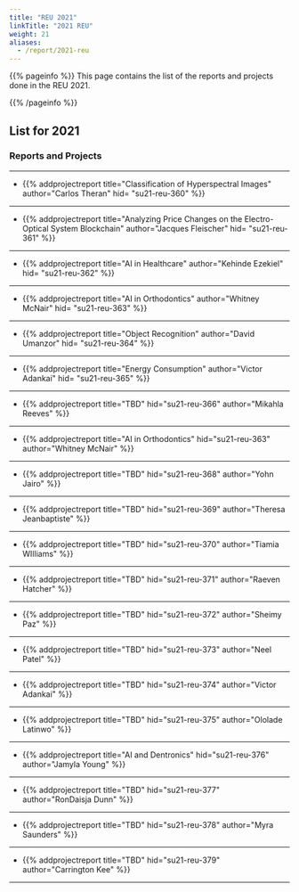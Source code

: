 ```yaml
---
title: "REU 2021"
linkTitle: "2021 REU"
weight: 21
aliases:
  - /report/2021-reu
---
```


{{% pageinfo %}}
This page contains the list of the reports and projects done in the
REU 2021.

{{% /pageinfo %}}

## List for 2021


### Reports and Projects

---

* {{% addprojectreport
  title="Classification of Hyperspectral Images"
  author="Carlos Theran"
  hid= "su21-reu-360"
  %}}

---

* {{% addprojectreport
  title="Analyzing Price Changes on the Electro-Optical System Blockchain"
  author="Jacques Fleischer"
  hid= "su21-reu-361"
  %}}
  
---

* {{% addprojectreport
  title="AI in Healthcare"
  author="Kehinde Ezekiel"
  hid= "su21-reu-362"
  %}}

---

* {{% addprojectreport
  title="AI in Orthodontics"
  author="Whitney McNair"
  hid= "su21-reu-363"
  %}}

---

* {{% addprojectreport
  title="Object Recognition"
  author="David Umanzor"
  hid= "su21-reu-364"
  %}}

---

* {{% addprojectreport
  title="Energy Consumption"
  author="Victor Adankai"
  hid= "su21-reu-365"
  %}}
  
---

* {{% addprojectreport
  title="TBD"
  hid="su21-reu-366" 
  author="Mikahla Reeves"
  %}}

---

* {{% addprojectreport
  title="AI in Orthodontics"
  hid="su21-reu-363" 
  author="Whitney McNair"
  %}}

---

* {{% addprojectreport
  title="TBD"
  hid="su21-reu-368" 
  author="Yohn Jairo"
  %}}

---

* {{% addprojectreport
  title="TBD"
  hid="su21-reu-369" 
  author="Theresa Jeanbaptiste"
  %}}

---

* {{% addprojectreport
  title="TBD"
  hid="su21-reu-370" 
  author="Tiamia WIlliams"
  %}}

---

* {{% addprojectreport
  title="TBD"
  hid="su21-reu-371" 
  author="Raeven Hatcher"
  %}}

---

* {{% addprojectreport
  title="TBD"
  hid="su21-reu-372" 
  author="Sheimy Paz"
  %}}

---


* {{% addprojectreport
  title="TBD"
  hid="su21-reu-373" 
  author="Neel Patel"
  %}}

---

* {{% addprojectreport
  title="TBD"
  hid="su21-reu-374" 
  author="Victor Adankai"
  %}}

---

* {{% addprojectreport
  title="TBD"
  hid="su21-reu-375"
  author="Ololade Latinwo"
  %}}

---


* {{% addprojectreport
  title="AI and Dentronics"
  hid="su21-reu-376"
  author="Jamyla Young"
  %}}

---

* {{% addprojectreport
  title="TBD"
  hid="su21-reu-377"
  author="RonDaisja Dunn"
  %}}
---

* {{% addprojectreport
  title="TBD"
  hid="su21-reu-378"
  author="Myra Saunders"
  %}}

---

* {{% addprojectreport
  title="TBD"
  hid="su21-reu-379"
  author="Carrington Kee"
  %}}

---
